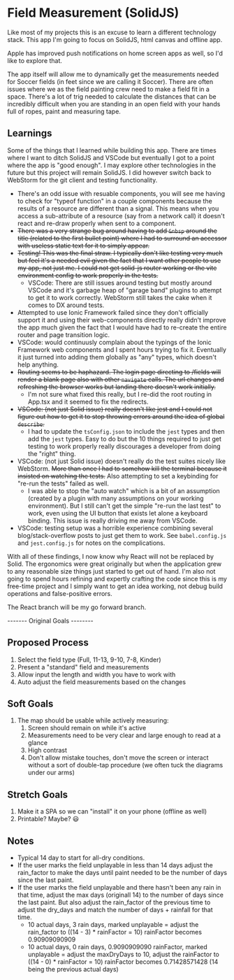 # Field Measurement (SolidJS)

Like most of my projects this is an excuse to learn a different technology stack. This app I'm going to focus on SolidJS, html canvas and offline app.

Apple has improved push notifications on home screen apps as well, so I'd like to explore that.

The app itself will allow me to dynamically get the measurements needed for Soccer fields (in feet since we are calling it Soccer). There are often issues where we as the field painting crew need to make a field fit in a space. There's a lot of trig needed to calculate the distances that can be incredibly difficult when you are standing in an open field with your hands full of ropes, paint and measuring tape.

## Learnings

Some of the things that I learned while building this app. There are times where I want to ditch SolidJS and VSCode but eventually I got to a point where the app is "good enough".  I may explore other technologies in the future but this project will remain SolidJS. I did however switch back to WebStorm for the git client and testing functionality.

- There's an odd issue with resuable components, you will see me having to check for "typeof function" in a couple components because the results of a resource are different than a signal. This means when you access a sub-attribute of a resource (say from a network call) it doesn't react and re-draw properly when sent to a component.
- ~~There was a very strange bug around having to add `&nbsp` around the title (related to the first bullet point) where I had to surround an accessor with useless static text for it to simply appear.~~
- ~~Testing! This was the final straw. I typically don't like testing very much but feel it's a needed evil given the fact that I want other people to use my app, not just me. I could not get solid-js router working or the vite environment config to work properly in the tests.~~
  - VSCode: There are still issues around testing but mostly around VSCode and it's garbage heap of "garage band" plugins to attempt to get it to work correctly. WebStorm still takes the cake when it comes to DX around tests.
- Attempted to use Ionic Framework failed since they don't officially support it and using their web-components directly really didn't improve the app much given the fact that I would have had to re-create the entire router and page transition logic.
- VSCode: would continuusly complain about the typings of the Ionic Framework web components and I spent hours trying to fix it. Eventually it just turned into adding them globally as "any" types, which doesn't help anything.
- ~~Routing seems to be haphazard. The login page directing to /fields will render a blank page also with other `navigate` calls. The url changes and refreshing the browser works but landing there doesn't work initially.~~
  - I'm not sure what fixed this really, but I re-did the root routing in App.tsx and it seemed to fix the redirects.
- ~~VSCode: (not just Solid issue) really doesn't like jest and I could not figure out how to get it to stop throwing errors around the idea of global `describe`.~~
  - I had to update the `tsConfig.json` to include the `jest` types and then add the `jest` types. Easy to do but the 10 things required to just get testing to work properly really discourages a developer from doing the "right" thing.
- VSCode: (not just Solid issue) doesn't really do the test suites nicely like WebStorm. ~~More than once I had to somehow kill the terminal because it insisted on watching the tests.~~ Also attempting to set a keybinding for "re-run the tests" failed as well.
  - I was able to stop the "auto watch" which is a bit of an assumption (created by a plugin with many assumptions on your working environment). But I still can't get the simple "re-run the last test" to work, even using the UI button that exists let alone a keyboard binding. This issue is really driving me away from VSCode.
- VSCode: testing setup was a horrible experience combining several blog/stack-overflow posts to just get them to work. See `babel.config.js` and `jest.config.js` for notes on the complications.

With all of these findings, I now know why React will not be replaced by Solid. The ergonomics were great originally but when the application grew to any reasonable size things just started to get out of hand. I'm also not going to spend hours refining and expertly crafting the code since this is my free-time project and I simply want to get an idea working, not debug build operations and false-positive errors.

The React branch will be my go forward branch.

------- Original Goals --------

## Proposed Process

1. Select the field type (Full, 11-13, 9-10, 7-8, Kinder)
2. Present a "standard" field and measurements
3. Allow input the length and width you have to work with
4. Auto adjust the field measurements based on the changes

## Soft Goals

1. The map should be usable while actively measuring:
   1. Screen should remain on while it's active
   2. Measurements need to be very clear and large enough to read at a glance
   3. High contrast
   4. Don't allow mistake touches, don't move the screen or interact without a sort of double-tap procedure (we often tuck the diagrams under our arms)

## Stretch Goals

1. Make it a SPA so we can "install" it on your phone (offline as well)
2. Printable? Maybe? 😃

## Notes

- Typical 14 day to start for all-dry conditions.
- If the user marks the field unplayable in less than 14 days adjust the rain_factor to make the days until paint needed to be the number of days since the last paint.
- If the user marks the field unplayable and there hasn't been any rain in that time, adjust the max days (originall 14) to the number of days since the last paint. But also adjust the rain_factor of the previous time to adjust the dry_days and match the number of days + rainfall for that time.
  - 10 actual days, 3 rain days, marked unplayable = adjust the rain_factor to ((14 - 3) \* rainFactor = 10) rainFactor becomes 0.90909090909
  - 10 actual days, 0 rain days, 0.9090909090 rainFactor, marked unplayable = adjust the maxDryDays to 10, adjust the rainFactor to ((14 - 0) \* rainFactor = 10) rainFactor becomes 0.71428571428 (14 being the previous actual days)
